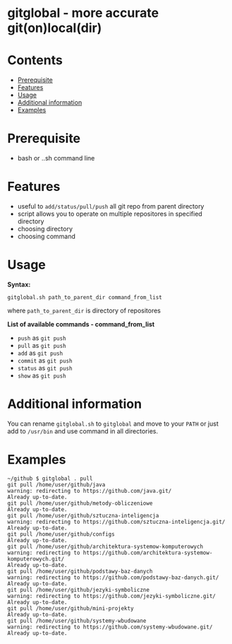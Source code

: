 # gitglobal - more accurate git(on)local(dir)

# Contents

-   [Prerequisite](#rerequisite)
-   [Features](#features)
-   [Usage](#usage)
-   [Additional information](#additional-information)
-   [Examples](#examples)

# Prerequisite

-   bash or ..sh command line

# Features

-   useful to `add/status/pull/push` all git repo from parent directory
-   script allows you to operate on multiple repositores in specified directory
-   choosing directory
-   choosing command

# Usage

**Syntax:**

 `gitglobal.sh path_to_parent_dir command_from_list`

 where `path_to_parent_dir` is directory of repositores

 **List of available commands -  command_from_list**

-   `push` as `git push`
-   `pull` as `git push`
-   `add` as `git push`
-   `commit` as `git push`
-   `status` as `git push`
-   `show` as `git push`

# Additional information

You can rename `gitglobal.sh` to `gitglobal` and move to your `PATH` or just add to `/usr/bin` and use command in all directories.

# Examples

    ~/github $ gitglobal . pull
    git pull /home/user/github/java
    warning: redirecting to https://github.com/java.git/
    Already up-to-date.
    git pull /home/user/github/metody-obliczeniowe
    Already up-to-date.
    git pull /home/user/github/sztuczna-inteligencja
    warning: redirecting to https://github.com/sztuczna-inteligencja.git/
    Already up-to-date.
    git pull /home/user/github/configs
    Already up-to-date.
    git pull /home/user/github/architektura-systemow-komputerowych
    warning: redirecting to https://github.com/architektura-systemow-komputerowych.git/
    Already up-to-date.
    git pull /home/user/github/podstawy-baz-danych
    warning: redirecting to https://github.com/podstawy-baz-danych.git/
    Already up-to-date.
    git pull /home/user/github/jezyki-symboliczne
    warning: redirecting to https://github.com/jezyki-symboliczne.git/
    Already up-to-date.
    git pull /home/user/github/mini-projekty
    Already up-to-date.
    git pull /home/user/github/systemy-wbudowane
    warning: redirecting to https://github.com/systemy-wbudowane.git/
    Already up-to-date.
